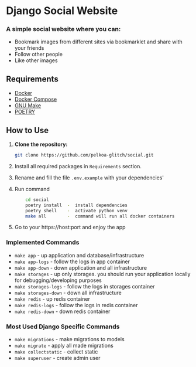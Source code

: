 # Django Social Website 

### A simple social website where you can:

* Bookmark images from different sites via bookmarklet and share with your friends
* Follow other people
* Like other images

## Requirements

- [Docker](https://www.docker.com/get-started)
- [Docker Compose](https://docs.docker.com/compose/install/)
- [GNU Make](https://www.gnu.org/software/make/)
- [POETRY](https://python-poetry.org/)

## How to Use

1. **Clone the repository:**

   ```bash
   git clone https://github.com/pelkoa-glitch/social.git
2. Install all required packages in `Requirements` section.

3. Rename and fill the file `.env.example` with your dependencies'

4. Run command
    ```bash
        cd social
        poetry install  -  install dependencies
        poetry shell    -  activate python venv
        make all        -  command will run all docker containers

5. Go to your https://host:port and enjoy the app

### Implemented Commands

* `make app` - up application and database/infrastructure
* `make app-logs` - follow the logs in app container
* `make app-down` - down application and all infrastructure
* `make storages` - up only storages. you should run your application locally for debugging/developing purposes
* `make storages-logs` - follow the logs in storages container
* `make storages-down` - down all infrastructure
* `make redis` - up redis container
* `make redis-logs` - follow the logs in redis container
* `make redis-down` - down redis container

### Most Used Django Specific Commands

* `make migrations` - make migrations to models
* `make migrate` - apply all made migrations
* `make collectstatic` - collect static
* `make superuser` - create admin user
